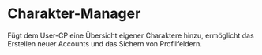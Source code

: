 # Charakter-Manager
Fügt dem User-CP eine Übersicht eigener Charaktere hinzu, ermöglicht das Erstellen neuer Accounts und das Sichern von Profilfeldern.
